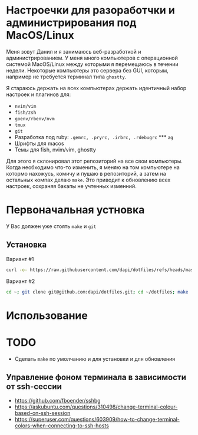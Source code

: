# Настроечки для разоработчки и администрирования под MacOS/Linux

Меня зовут Данил и я занимаюсь веб-разработкой и администрированием. У меня много компьютеров с операционной системой MacOS/Linux между которыми я
перемещаюсь в течении недели. Некоторые компьютеры это сервера без GUI, которым, например не требуется терминал типа `ghostty`. 

Я стараюсь держать на всех компьютерах держать идентичный набор настроек и
плагинов для:

* `nvim/vim`
* `fish/zsh`
* `goenv/rbenv/nvm`
* `tmux`
* `git`
* Разработка под ruby: `.gemrc, .pryrc, .irbrc, .rdebugrc`
*** `ag`
* Шрифты для macos
* Темы для fish, nvim/vim, ghostty

Для этого я склонировал этот репозиторий на все свои компьютеры. Когда необходимо
что-то изменить, я меняю на том компьютере на котормо нахожусь, комичу и пушаю в
репозиторий, а затем на остальных компах делаю `make`. Это приводит к обновлению
всех настроек, сохраняя бакапы не учтенных изменний.

# Первоначальная устновка

У Вас должен уже стоять `make` и `git`

## Установка

Вариант #1

```sh
curl -o- https://raw.githubusercontent.com/dapi/dotfiles/refs/heads/master/scripts/install.sh | bash
```

Вариант #2

```sh
cd ~; git clone git@github.com:dapi/dotfiles.git; cd ~/dotfiles; make
```

# Использование

# TODO

* Сделать `make` по умолчанию и для установки и для обновления

## Управление фоном терминала в зависимости от ssh-сессии

* https://github.com/fboender/sshbg
* https://askubuntu.com/questions/310498/change-terminal-colour-based-on-ssh-session
* https://superuser.com/questions/603909/how-to-change-terminal-colors-when-connecting-to-ssh-hosts
